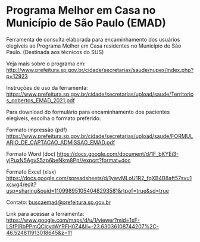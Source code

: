 # Programa Melhor em Casa no Município de São Paulo (EMAD)

Ferramenta de consulta elaborada para encaminhamento dos usuários elegíveis ao Programa Melhor em Casa residentes no Município de São Paulo. (Destinada aos técnicos do SUS)

Veja mais sobre o programa em: http://www.prefeitura.sp.gov.br/cidade/secretarias/saude/nupes/index.php?p=12923

Instruções de uso da ferramenta: https://www.prefeitura.sp.gov.br/cidade/secretarias/upload/saude/Territorios_cobertos_EMAD_2021.pdf

Para download do formulário para encaminhamento dos pacientes elegíveis, escolha o formato preferido:

Formato impressão (pdf) https://www.prefeitura.sp.gov.br/cidade/secretarias/upload/saude/FORMULARIO_DE_CAPTACAO_ADMISSAO_EMAD.pdf

Formato Word (doc) https://docs.google.com/document/d/1F_bKYEi3-yjPuxN5AgvS5zp6beNkm8Pp//export?format=doc

Formato Excel (xlsx) https://docs.google.com/spreadsheets/d/1ywvMLoU1R2_fqXB4B8aft57svu1xcwg4/edit?usp=sharing&ouid=110998951054048293581&rtpof=true&sd=true

Contato: buscaemad@prefeitura.sp.gov.br

Link para acessar a ferramenta: https://www.google.com/maps/d/u/1/viewer?mid=1xF-LSfPlRbPPmQClcydAYRFH0Z4&ll=-23.63036108744207%2C-46.524811913018645&z=11
